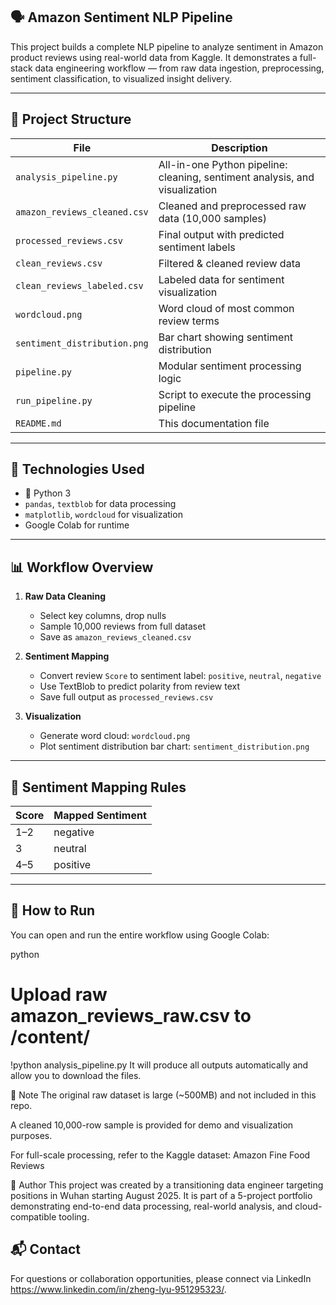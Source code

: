 ## 🗣️ Amazon Sentiment NLP Pipeline

This project builds a complete NLP pipeline to analyze sentiment in Amazon product reviews using real-world data from Kaggle. It demonstrates a full-stack data engineering workflow — from raw data ingestion, preprocessing, sentiment classification, to visualized insight delivery.

---

## 📁 Project Structure

| File | Description |
|------|-------------|
| `analysis_pipeline.py` | All-in-one Python pipeline: cleaning, sentiment analysis, and visualization |
| `amazon_reviews_cleaned.csv` | Cleaned and preprocessed raw data (10,000 samples) |
| `processed_reviews.csv` | Final output with predicted sentiment labels |
| `clean_reviews.csv` | Filtered & cleaned review data |
| `clean_reviews_labeled.csv` | Labeled data for sentiment visualization |
| `wordcloud.png` | Word cloud of most common review terms |
| `sentiment_distribution.png` | Bar chart showing sentiment distribution |
| `pipeline.py` | Modular sentiment processing logic |
| `run_pipeline.py` | Script to execute the processing pipeline |
| `README.md` | This documentation file |

---

## 🔧 Technologies Used

- 🐍 Python 3
- `pandas`, `textblob` for data processing
- `matplotlib`, `wordcloud` for visualization
- Google Colab for runtime

---

## 📊 Workflow Overview

1. **Raw Data Cleaning**  
   - Select key columns, drop nulls  
   - Sample 10,000 reviews from full dataset  
   - Save as `amazon_reviews_cleaned.csv`

2. **Sentiment Mapping**  
   - Convert review `Score` to sentiment label: `positive`, `neutral`, `negative`
   - Use TextBlob to predict polarity from review text
   - Save full output as `processed_reviews.csv`

3. **Visualization**  
   - Generate word cloud: `wordcloud.png`  
   - Plot sentiment distribution bar chart: `sentiment_distribution.png`

---

## 🧠 Sentiment Mapping Rules

| Score | Mapped Sentiment |
|-------|------------------|
| 1–2   | negative          |
| 3     | neutral           |
| 4–5   | positive          |

---


## 🚀 How to Run

You can open and run the entire workflow using Google Colab:

python
# Upload raw amazon_reviews_raw.csv to /content/
!python analysis_pipeline.py
It will produce all outputs automatically and allow you to download the files.

📌 Note
The original raw dataset is large (~500MB) and not included in this repo.

A cleaned 10,000-row sample is provided for demo and visualization purposes.

For full-scale processing, refer to the Kaggle dataset: Amazon Fine Food Reviews

📍 Author
This project was created by a transitioning data engineer targeting positions in Wuhan starting August 2025. It is part of a 5-project portfolio demonstrating end-to-end data processing, real-world analysis, and cloud-compatible tooling.

## 📬 Contact
For questions or collaboration opportunities, please connect via LinkedIn https://www.linkedin.com/in/zheng-lyu-951295323/.
